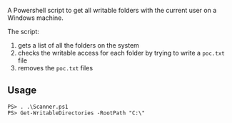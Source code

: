 A Powershell script to get all writable folders with the current user on a Windows machine.

The script:
1. gets a list of all the folders on the system
2. checks the writable access for each folder by trying to write a `poc.txt` file
3. removes the `poc.txt` files

## Usage
```
PS> . .\Scanner.ps1
PS> Get-WritableDirectories -RootPath "C:\"
```
